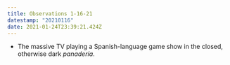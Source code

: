 ```yaml
---
title: Observations 1-16-21
datestamp: "20210116"
date: 2021-01-24T23:39:21.424Z
---
```

- The massive TV playing a Spanish-language game show in the closed, otherwise dark *panadería*.